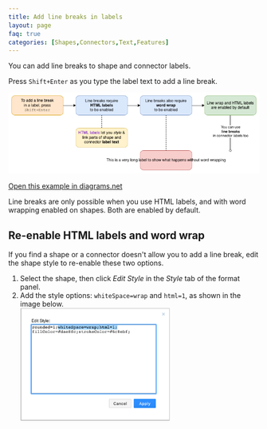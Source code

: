 ```yaml
---
title: Add line breaks in labels
layout: page
faq: true
categories: [Shapes,Connectors,Text,Features]
---
```


You can add line breaks to shape and connector labels.

Press ``Shift+Enter`` as you type the label text to add a line break.

<img src="/assets/img/blog/line-break.png" style="max-width:100%;height:auto;" alt="Add line breaks to shape and connector labels in diagrams.net">

[Open this example in diagrams.net](https://viewer.diagrams.net/?highlight=0000ff&edit=_blank&layers=1&nav=1&title=line-break.drawio#R7VlZc9s2EP41eoyHh0TRj5Hs1NORO52xZ%2BI%2BgsSSRA0RDAjqyK8vQIL3EcWSI7fTF4pcXIvd%2Fb5dQDN7vT38xlESPTIMdGYZ%2BDCz72aWdbuYy6cSHAvB0rAKQcgJLkRmLXgi30ELDS3NCIa01VEwRgVJ2kKfxTH4oiVDnLN9u1vAaHvVBIXQEzz5iPalXwkWkZaazm3d8AAkjPTSrrUsGrao7Kx3kkYIs31DZN%2FP7DVnTBRv28MaqLJdaZdi3JeR1koxDrE4ZYD9EtONC1%2BP9u%2B7R%2FYSWq%2B7l092McsO0UxvWCsrjqUFAEuD6E%2FGRcRCFiN6X0tXnGUxBrWMIb%2FqPhvGEik0pfBvEOKovYsywaQoEluqW4s11UKje9OilGXch4kNOTpGEA9BTPSzKg%2FIyAW2BcGPchwHigTZtfVAOobCql9tZvmiLf0TVjd7Vn%2BOSKpGqQdSTZCrQ1kcqh%2Fk5aiSdlNxJKPIMvYREvInQkkCsRq2J9LumZLtGcfqRwIyIWqCjkdrf5ltPwSE0jWjjOf97MD1wfelPBWcvUKjxXMX84VReU5qK%2BAw7bu%2BrfWAeQkQzRDWQn%2FvG3hztCxqQK2UXdw9i%2F8aKNwTQTG%2FKij6qLiG2TFKowobEOPPKonIz5jFUEi%2BELWxO%2BM6PjKNazrJGvCRQ4WyG9nJ11C9bog0lWV4HNBrmqv2LSNcicrOHi%2F7VpJS8PD8uCkpLy1bpa5ePWJiGtmxociAbjmFekoXiJFHpadHRk5y5j4iAp4SlHtU8ewkj2IEbjDIo47vghdchketDo%2B616ZRc34N%2FDYgy2SYvidkz6VLPfRPRmJR%2B3FpjOTDcoqCIvSojo8qNc5wWz%2F9%2FcUyVWKjWD6zFE5AMW1TwBCKu3OQuC7jJT5qClAF%2F%2FiSAcuNFyDtKudbpirq1Vp6j4Ca5w%2FY1%2BIBwihmGMG9CpRNXn61ogxREsby3ZdBIxexVwq6RB4bPuuGLcG4CGhIyXfFNDr%2BEuW33JOL1WxxN4V9bQw9uCrwW7E6gbxRpjBuLGNptoJMnwPODN3yOKEn%2FWQ67RlYEKTwLkE778WsTkI5OUsNYlURd3KLPCC2EoHhKSNhCFBGxWUzwAJcPB%2FKAK7l2Y5zmQzgfLQM4PS88qzSL8JYH3OaNDGY13NSQPURaK0MIiGVTlYBb%2BSEp4gEctzqPsf0iQRxTlgEATjDByy8vPWMCx2wPlpU3H6IOv%2BCdYB1Yunuvku9YM%2Fb%2FrWNjuMK%2FXv1wg8nqg7mv6rwMAYCowVovwJIDV3JnoaxXvfRPHaQaKPZoCohGce8wil7kbK9CMl6LJm1DiFoq%2FBdPCcJSTFYxCFo6Y6S5AYTFHK0TW9ipUZ3C5IeXxuro8bqMk6FIkEWzPKrxQSqLNesoS5UJfXKtrH5HoDuQBVCA5spL7HgIEbdcUqh%2BGuYObBGmNnxnMWFEnaXms2rc7NpX4OLP%2Fydy5nEfZZL3LHStrpfQTRls5%2B8ZmncEZ98yTJwd%2FKvuyXp3jZfH3FDV2r%2Fl0NvL4e6nGq%2BsRxadMohc3mpckh%2B1n%2F7Fd3r%2F07t%2B38A)

Line breaks are only possible when you use HTML labels, and with word wrapping enabled on shapes. Both are enabled by default.

## Re-enable HTML labels and word wrap

If you find a shape or a connector doesn't allow you to add a line break, edit the shape style to re-enable these two options.

1. Select the shape, then click _Edit Style_ in the _Style_ tab of the format panel.
2. Add the style options: ``whiteSpace=wrap`` and ``html=1``, as shown in the image below.
<br /><img src="/assets/img/blog/line-break-style-options.png" style="width=100%;max-width:300px;height:auto;" alt="Enable word wrapping and HTML labels in the style options to add line breaks to shapes if they had been deactivated">
